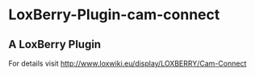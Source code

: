 # LoxBerry-Plugin-cam-connect
A LoxBerry Plugin
-
For details visit http://www.loxwiki.eu/display/LOXBERRY/Cam-Connect

